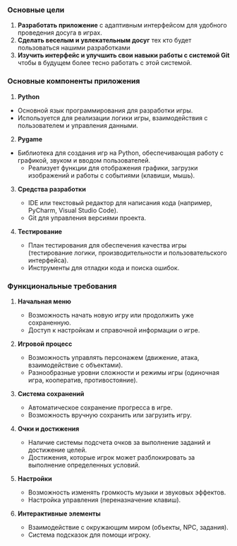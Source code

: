 ### Основные цели

1. **Разработать приложение** с адаптивным интерфейсом для удобного проведения досуга в играх.
2. **Сделать веселым и увлекательным досуг** тех кто будет пользоваться нашими разработками
3. **Изучить интерфейс и улучшить свои навыки работы с системой Git**  чтобы в будущем более тесно работать с этой системой.

### Основные компоненты приложения

1. **Python**
  - Основной язык программирования для разработки игры.  
   - Используется для реализации логики игры, взаимодействия с пользователем и управления данными.

2. **Pygame**
- Библиотека для создания игр на Python, обеспечивающая работу с графикой, звуком и вводом пользователей.  
   - Реализует функции для отображения графики, загрузки изображений и работы с событиями (клавиши, мышь).  

3. **Средства разработки**
   - IDE или текстовый редактор для написания кода (например, PyCharm, Visual Studio Code).  
   - Git для управления версиями проекта. 

4. **Тестирование** 
   - План тестирования для обеспечения качества игры (тестирование логики, производительности и пользовательского интерфейса).  
   - Инструменты для отладки кода и поиска ошибок.

### Функциональные требования

1. **Начальная меню**  
   - Возможность начать новую игру или продолжить уже сохраненную.  
   - Доступ к настройкам и справочной информации о игре.  

2. **Игровой процесс**  
   - Возможность управлять персонажем (движение, атака, взаимодействие с объектами).  
   - Разнообразные уровни сложности и режимы игры (одиночная игра, кооператив, противостояние).  

3. **Система сохранений**  
   - Автоматическое сохранение прогресса в игре.  
   - Возможность вручную сохранить или загрузить игру.  

4. **Очки и достижения** 
   - Наличие системы подсчета очков за выполнение заданий и достижение целей.  
   - Достижения, которые игрок может разблокировать за выполнение определенных условий.  

5. **Настройки**  
   - Возможность изменять громкость музыки и звуковых эффектов.  
   - Настройка управления (переназначение клавиш).  

6. **Интерактивные элементы**  
   - Взаимодействие с окружающим миром (объекты, NPC, задания).  
   - Система подсказок для помощи игроку.
   
